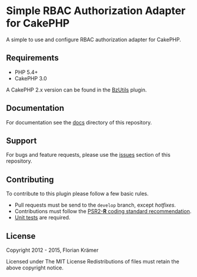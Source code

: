 Simple RBAC Authorization Adapter for CakePHP
============================================

A simple to use and configure RBAC authorization adapter for CakePHP.

Requirements
------------

 * PHP 5.4+
 * CakePHP 3.0


A CakePHP 2.x version can be found in the [BzUtils](https://github.com/burzum/cakephp-bz-utils) plugin.

Documentation
-------------

For documentation see the [docs](docs) directory of this repository.

Support
-------

For bugs and feature requests, please use the [issues](https://github.com/burzum/cakephp-simple-rbac/issues) section of this repository.

Contributing
------------

To contribute to this plugin please follow a few basic rules.

* Pull requests must be send to the ```develop``` branch, except *hotfixes*.
* Contributions must follow the [PSR2-**R** coding standard recommendation](https://github.com/php-fig-rectified/fig-rectified-standards).
* [Unit tests](http://book.cakephp.org/2.0/en/development/testing.html) are required.

License
-------

Copyright 2012 - 2015, Florian Krämer

Licensed under The MIT License
Redistributions of files must retain the above copyright notice.
